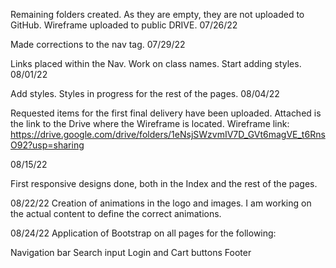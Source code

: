 Remaining folders created. As they are empty, they are not uploaded to GitHub.
Wireframe uploaded to public DRIVE.
07/26/22

Made corrections to the nav tag.
07/29/22

Links placed within the Nav.
Work on class names.
Start adding styles.
08/01/22

Add styles.
Styles in progress for the rest of the pages.
08/04/22

Requested items for the first final delivery have been uploaded.
Attached is the link to the Drive where the Wireframe is located.
Wireframe link:
https://drive.google.com/drive/folders/1eNsjSWzvmIV7D_GVt6magVE_t6RnsO92?usp=sharing

08/15/22

First responsive designs done, both in the Index and the rest of the pages.

08/22/22
Creation of animations in the logo and images.
I am working on the actual content to define the correct animations.

08/24/22
Application of Bootstrap on all pages for the following:

Navigation bar
Search input
Login and Cart buttons
Footer





